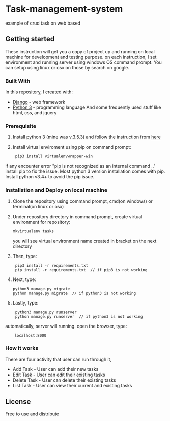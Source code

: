 # Task-management-system
example of crud task on web based

## Getting started
These instruction will get you a copy of project up and running on local machine for development and testing purpose.
on each instruction, I set environment and running server using windows OS command prompt. You can setup using linux or osx on those by search on google.

### Built With
In this repository, I created with:
*   [Django](https://www.djangoproject.com/) - web framework
*   [Python 3](https://www.python.org/) - programming language
And some frequently used stuff like html, css, and jquery

### Prerequisite

1) Install python 3 (mine was v.3.5.3) and follow the instruction from [here](https://www.python.org/downloads/)

2) Install virtual enviroment using pip on command prompt:

        pip3 install virtualenvwrapper-win

if any encounter error "pip is not recognized as an internal command .." install pip to fix the issue. Most python 3 version installation comes with pip. Install python v3.4+ to avoid the pip issue.


### Installation and Deploy on local machine

1)  Clone the repository using command prompt, cmd(on windows) or terminal(on linux or osx)

2)  Under repository directory in command prompt, create virtual environment for repository:

        mkvirtualenv tasks
        
    you will see virtual environment name created in bracket on the next directory
    
3) Then, type:

        pip3 install -r requirements.txt
        pip install -r requirements.txt  // if pip3 is not working
        
4)  Next, type:

        python3 manage.py migrate
        python manage.py migrate  // if python3 is not working
        
5) Lastly, type:

        python3 manage.py runserver
        python manage.py runserver  // if python3 is not working
        
automatically, server will running. open the browser, type:

        localhost:8000
        
### How it works
There are four activity that user can run through it,
* Add Task - User can add their new tasks
* Edit Task - User can edit their existing tasks
* Delete Task - User can delete their existing tasks
* List Task - User can view their current and existing tasks


        
## License

Free to use and distribute
